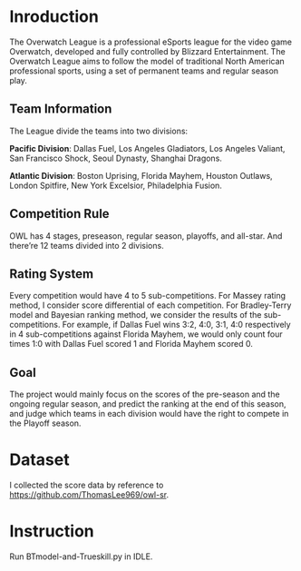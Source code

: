 # Inroduction
The Overwatch League is a professional eSports league for the video game Overwatch, developed
and fully controlled by Blizzard Entertainment. The Overwatch League aims to follow the model
of traditional North American professional sports, using a set of permanent teams and regular
season play.

## Team Information

The League divide the teams into two divisions:

**Pacific Division**: Dallas Fuel, Los Angeles Gladiators, Los Angeles Valiant, San Francisco Shock, Seoul Dynasty, Shanghai Dragons.

**Atlantic Division**: Boston Uprising, Florida Mayhem, Houston Outlaws, London Spitfire, New York Excelsior, Philadelphia Fusion.

## Competition Rule
OWL has 4 stages, preseason, regular season, playoffs, and all-star. And there’re 12 teams divided into 2 divisions.

## Rating System
Every competition would have 4 to 5 sub-competitions. For Massey
rating method, I consider score differential of each competition. For Bradley-Terry model
and Bayesian ranking method, we consider the results of the sub-competitions. For example,
if Dallas Fuel wins 3:2, 4:0, 3:1, 4:0 respectively in 4 sub-competitions against Florida
Mayhem, we would only count four times 1:0 with Dallas Fuel scored 1 and Florida Mayhem
scored 0.

## Goal
The project would mainly focus on the scores of the pre-season
and the ongoing regular season, and predict the ranking at the end of this season, and judge
which teams in each division would have the right to compete in the Playoff season.

# Dataset
I collected the score data by reference to https://github.com/ThomasLee969/owl-sr.

# Instruction
Run BTmodel-and-Trueskill.py in IDLE.
